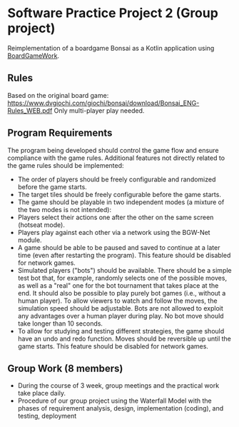 # Software Practice Project 2 (Group project)
 Reimplementation of a boardgame Bonsai as a Kotlin application using [BoardGameWork](https://github.com/tudo-aqua/bgw).


## Rules 
Based on the original board game: https://www.dvgiochi.com/giochi/bonsai/download/Bonsai_ENG-Rules_WEB.pdf
Only multi-player play needed. 

## Program Requirements
The program being developed should control the game flow and ensure compliance with the game rules. Additional features not directly related to the game rules should be implemented:

* The order of players should be freely configurable and randomized before the game starts.
* The target tiles should be freely configurable before the game starts.
* The game should be playable in two independent modes (a mixture of the two modes is not intended):
* Players select their actions one after the other on the same screen (hotseat mode).
* Players play against each other via a network using the BGW-Net module.
* A game should be able to be paused and saved to continue at a later time (even after restarting the program). This feature should be disabled for network games.
* Simulated players ("bots") should be available. There should be a simple test bot that, for example, randomly selects one of the possible moves, as well as a "real" one for the bot tournament that takes place at the end. It should also be possible to play purely bot games (i.e., without a human player). To allow viewers to watch and follow the moves, the simulation speed should be adjustable.
Bots are not allowed to exploit any advantages over a human player during play.
No bot move should take longer than 10 seconds.
* To allow for studying and testing different strategies, the game should have an undo and redo function. Moves should be reversible up until the game starts. This feature should be disabled for network games.

## Group Work (8 members)
* During the course of 3 week, group meetings and the practical work take place daily. 
* Procedure of our group project using the Waterfall Model with the phases of requirement analysis, design, implementation (coding), and testing, deployment


